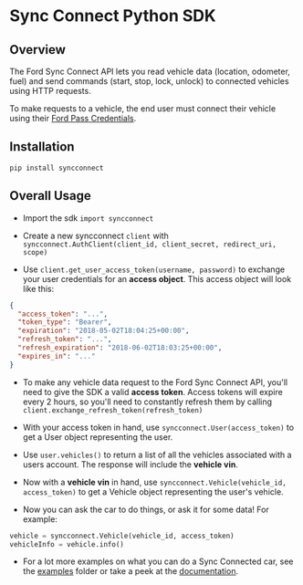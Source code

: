 # Sync Connect Python SDK

## Overview

The Ford Sync Connect API lets you read vehicle data (location, odometer, fuel) and send commands (start, stop, lock, unlock) to connected vehicles using HTTP requests.

To make requests to a vehicle, the end user must connect their vehicle using their [Ford Pass Credentials](https://owner.ford.com/fordpass/fordpass-sync-connect.html).

## Installation
```
pip install syncconnect
```

## Overall Usage

* Import the sdk `import syncconnect`
* Create a new syncconnect `client` with `syncconnect.AuthClient(client_id, client_secret, redirect_uri, scope)`

* Use `client.get_user_access_token(username, password)` to exchange your user credentials for an **access object**. This access object will look like this:

```json
{
  "access_token": "...",
  "token_type": "Bearer",
  "expiration": "2018-05-02T18:04:25+00:00",
  "refresh_token": "...",
  "refresh_expiration": "2018-06-02T18:03:25+00:00",
  "expires_in": "..."
}
```

* To make any vehicle data request to the Ford Sync Connect API, you'll need to give the SDK a valid **access token**. Access tokens will expire every 2 hours, so you'll need to constantly refresh them by calling `client.exchange_refresh_token(refresh_token)`

* With your access token in hand, use `syncconnect.User(access_token)` to get a User object representing the user.

* Use `user.vehicles()` to return a list of all the vehicles associated with a users account. The response will include the **vehicle vin**.

* Now with a **vehicle vin** in hand, use `syncconnect.Vehicle(vehicle_id, access_token)` to get a Vehicle object representing the user's vehicle.

* Now you can ask the car to do things, or ask it for some data! For example:

```python
vehicle = syncconnect.Vehicle(vehicle_id, access_token)
vehicleInfo = vehicle.info()
```

* For a lot more examples on what you can do a Sync Connected car, see the [examples](/examples) folder or take a peek at the [documentation](/docs).